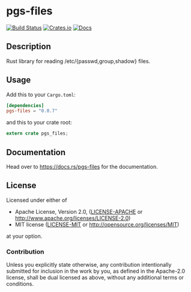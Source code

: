 # pgs-files

[![Build Status](https://travis-ci.org/ZeroCostGoods/pgs-files.png?branch=master)](https://travis-ci.org/ZeroCostGoods/pgs-files)
[![Crates.io](https://img.shields.io/crates/v/pgs-files.svg)](https://crates.io/crates/pgs-files)
[![Docs](https://docs.rs/pgs-files/badge.svg)](https://docs.rs/pgs-files)

## Description

Rust library for reading /etc/{passwd,group,shadow} files.

## Usage

Add this to your `Cargo.toml`:

```toml
[dependencies]
pgs-files = "0.0.7"
```

and this to your crate root:

```rust
extern crate pgs_files;
```

## Documentation

Head over to https://docs.rs/pgs-files for the documentation.

## License

Licensed under either of

 * Apache License, Version 2.0, ([LICENSE-APACHE](LICENSE-APACHE) or http://www.apache.org/licenses/LICENSE-2.0)
 * MIT license ([LICENSE-MIT](LICENSE-MIT) or http://opensource.org/licenses/MIT)

at your option.

### Contribution

Unless you explicitly state otherwise, any contribution intentionally submitted
for inclusion in the work by you, as defined in the Apache-2.0 license, shall be dual licensed as above, without any
additional terms or conditions.
